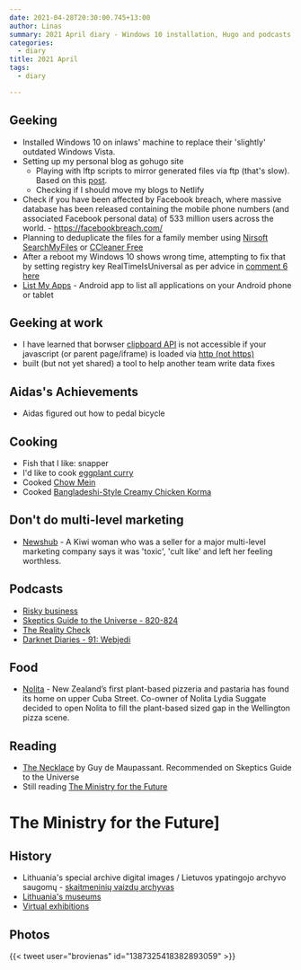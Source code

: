 ```yaml
---
date: 2021-04-28T20:30:00.745+13:00
author: Linas
summary: 2021 April diary - Windows 10 installation, Hugo and podcasts
categories:
  - diary
title: 2021 April
tags:
  - diary

---
```


## Geeking

* Installed Windows 10 on inlaws' machine to replace their 'slightly' outdated Windows Vista.
* Setting up my personal blog as gohugo site
  * Playing with lftp scripts to mirror generated files via ftp (that's slow). Based on this [post](https://www.linux.com/training-tutorials/using-lftp-synchronize-folders-ftp-account/).
  * Checking if I should move my blogs to Netlify
* Check if you have been affected by Facebook breach, where  massive database has been released containing the mobile phone numbers (and associated Facebook personal data) of 533 million users across the world. - https://facebookbreach.com/
* Planning to deduplicate the files for a family member using [Nirsoft SearchMyFiles](https://www.nirsoft.net/utils/search_my_files.html) or [CCleaner Free](https://www.ccleaner.com/ccleaner)
* After a reboot my Windows 10 shows wrong time, attempting to fix that by setting registry key RealTimeIsUniversal as per advice in [comment 6 here](https://www.tenforums.com/performance-maintenance/146229-synchronize-windows-time-server-logon.html)
* [List My Apps](https://play.google.com/store/apps/details?id=de.onyxbits.listmyapps) - Android app to list all applications on your Android phone or tablet

## Geeking at work
* I have learned that borwser [clipboard API](https://developer.mozilla.org/en-US/docs/Web/API/Clipboard_API) is not accessible if your javascript (or parent page/iframe) is loaded via [http (not https)](https://developer.mozilla.org/en-US/docs/Web/Security/Secure_Contexts)
* built (but not yet shared) a tool to help another team write data fixes


## Aidas's Achievements

* Aidas figured out how to pedal bicycle

## Cooking

* Fish that I like: snapper
* I'd like to cook [eggplant curry](https://blessmyfoodbypayal.com/smoked-eggplant-curry-baingan-ka-bharta-vegan-roasted-aubergine-recipe/)
* Cooked [Chow Mein](https://www.recipetineats.com/chicken-chow-mein/)
* Cooked [Bangladeshi-Style Creamy Chicken Korma](https://food52.com/recipes/9196-bangladeshi-style-creamy-chicken-korma-with-crispy-shallots)

## Don't do multi-level marketing

* [Newshub](https://www.newshub.co.nz/home/lifestyle/2021/03/kiwi-woman-describes-harrowing-experience-with-toxic-multi-level-marketing-company.amp.html) - A Kiwi woman who was a seller for a major multi-level marketing company says it was 'toxic', 'cult like' and left her feeling worthless.

## Podcasts

* [Risky business](https://risky.biz/RB620/)
* [Skeptics Guide to the Universe - 820-824](https://www.theskepticsguide.org/podcasts/)
* [The Reality Check](http://www.trcpodcast.com/)
* [Darknet Diaries - 91: Webjedi](https://darknetdiaries.com/episode/91/)

## Food

* [Nolita](https://nolita.co.nz/) - New Zealand’s first plant-based pizzeria and pastaria has found its home on upper Cuba Street. Co-owner of Nolita Lydia Suggate decided to open Nolita to fill the plant-based sized gap in the Wellington pizza scene.

## Reading

* [The Necklace](http://www.eastoftheweb.com/short-stories/UBooks/Neck.shtml) by Guy de Maupassant. Recommended on Skeptics Guide to the Universe
* Still reading [The Ministry for the Future](https://www.goodreads.com/book/photo/50998056-the-ministry-for-the-future)

# The Ministry for the Future]
 
## History

* Lithuania's special archive digital images / Lietuvos ypatingojo archyvo saugomų - [skaitmeninių vaizdų archyvas](http://lyavaizdai.archyvai.lt/)
* [Lithuania's museums](https://www.limis.lt/)
* [Virtual exhibitions](http://virtualios-parodos.archyvai.lt/)

## Photos
{{< tweet user="brovienas" id="1387325418382893059" >}}
